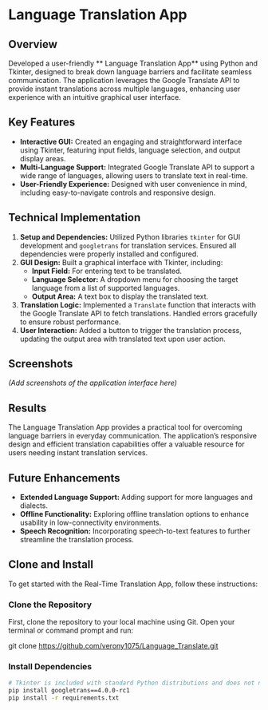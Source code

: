 # Language Translation App

## Overview

Developed a user-friendly ** Language Translation App** using Python and Tkinter, designed to break down language barriers and facilitate seamless communication. The application leverages the Google Translate API to provide instant translations across multiple languages, enhancing user experience with an intuitive graphical user interface.

## Key Features

- **Interactive GUI:** Created an engaging and straightforward interface using Tkinter, featuring input fields, language selection, and output display areas.
- **Multi-Language Support:** Integrated Google Translate API to support a wide range of languages, allowing users to translate text in real-time.
- **User-Friendly Experience:** Designed with user convenience in mind, including easy-to-navigate controls and responsive design.

## Technical Implementation

1. **Setup and Dependencies:** Utilized Python libraries `tkinter` for GUI development and `googletrans` for translation services. Ensured all dependencies were properly installed and configured.
2. **GUI Design:** Built a graphical interface with Tkinter, including:
   - **Input Field:** For entering text to be translated.
   - **Language Selector:** A dropdown menu for choosing the target language from a list of supported languages.
   - **Output Area:** A text box to display the translated text.
3. **Translation Logic:** Implemented a `Translate` function that interacts with the Google Translate API to fetch translations. Handled errors gracefully to ensure robust performance.
4. **User Interaction:** Added a button to trigger the translation process, updating the output area with translated text upon user action.

## Screenshots

*(Add screenshots of the application interface here)*

## Results

The  Language Translation App provides a practical tool for overcoming language barriers in everyday communication. The application’s responsive design and efficient translation capabilities offer a valuable resource for users needing instant translation services.

## Future Enhancements

- **Extended Language Support:** Adding support for more languages and dialects.
- **Offline Functionality:** Exploring offline translation options to enhance usability in low-connectivity environments.
- **Speech Recognition:** Incorporating speech-to-text features to further streamline the translation process.

## Clone and Install

To get started with the Real-Time Translation App, follow these instructions:

### Clone the Repository

First, clone the repository to your local machine using Git. Open your terminal or command prompt and run:


git clone https://github.com/verony1075/Language_Translate.git


### Install Dependencies

```bash
# Tkinter is included with standard Python distributions and does not need to be installed separately.
pip install googletrans==4.0.0-rc1
pip install -r requirements.txt


